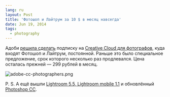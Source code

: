 ```yaml
---
lang: ru
layout: Post
title: 'Фотошоп и Лайтрум за 10 $ в месяц навсегда'
date: Jun 19, 2014
tags:
  - photography
---
```


Адоби [решила сделать](http://www.photographybay.com/2014/06/18/adobes-creative-cloud-photography-plan-becomes-permanent-fixture) подписку на [Creative Cloud для фотографов](https://creative.adobe.com/plans/photography), куда входят Фотошоп и Лайтрум, постоянной. Раньше это было специальное предложение, срок которого несколько раз продлевался. Цена осталась прежней — 299 рублей в месяц.

![adobe-cc-photographers.png](upload://adobe-cc-photographers.png)

P. S. А ещё вышли [Lightroom 5.5, Lightroom mobile 1.1](http://www.lightroomqueen.com/whats-new-in-lightroom-5-4-lr-mobile-1-1/) и обновлённый [Photoshop CC](http://www.adobe.com/ru/products/photoshop/features.html).
